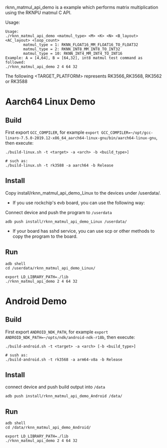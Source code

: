 rknn_matmul_api_demo is a example which performs matrix multiplication using the RKNPU matmul C API.

Usage:

```
Usage:
./rknn_matmul_api_demo <matmul_type> <M> <K> <N> <B_layout> <AC_layout> <loop_count>
        matmul_type = 1: RKNN_FLOAT16_MM_FLOAT16_TO_FLOAT32
        matmul_type = 2: RKNN_INT8_MM_INT8_TO_INT32
        matmul_type = 10: RKNN_INT4_MM_INT4_TO_INT16
Example: A = [4,64], B = [64,32], int8 matmul test command as followed:
./rknn_matmul_api_demo 2 4 64 32
```

The following <TARGET_PLATFORM> represents RK3566_RK3568, RK3562 or RK3588

# Aarch64 Linux Demo
## Build

First export `GCC_COMPILER`, for example `export GCC_COMPILER=~/opt/gcc-linaro-7.5.0-2019.12-x86_64_aarch64-linux-gnu/bin/aarch64-linux-gnu`, then execute:

```
./build-linux.sh -t <target> -a <arch> -b <build_type>]

# such as: 
./build-linux.sh -t rk3588 -a aarch64 -b Release
```

## Install

Copy install/rknn_matmul_api_demo_Linux to the devices under /userdata/.

- If you use rockchip's evb board, you can use the following way:

Connect device and push the program to `/userdata`

```
adb push install/rknn_matmul_api_demo_Linux /userdata/
```

- If your board has sshd service, you can use scp or other methods to copy the program to the board.

## Run

```
adb shell
cd /userdata/rknn_matmul_api_demo_Linux/
```

```
export LD_LIBRARY_PATH=./lib
./rknn_matmul_api_demo 2 4 64 32
```

# Android Demo
## Build

First export `ANDROID_NDK_PATH`, for example `export ANDROID_NDK_PATH=~/opts/ndk/android-ndk-r18b`, then execute:

```
./build-android.sh -t <target> -a <arch> [-b <build_type>]

# sush as: 
./build-android.sh -t rk3568 -a arm64-v8a -b Release
```

## Install

connect device and push build output into `/data`

```
adb push install/rknn_matmul_api_demo_Android /data/
```

## Run

```
adb shell
cd /data/rknn_matmul_api_demo_Android/
```

```
export LD_LIBRARY_PATH=./lib
./rknn_matmul_api_demo 2 4 64 32
```

